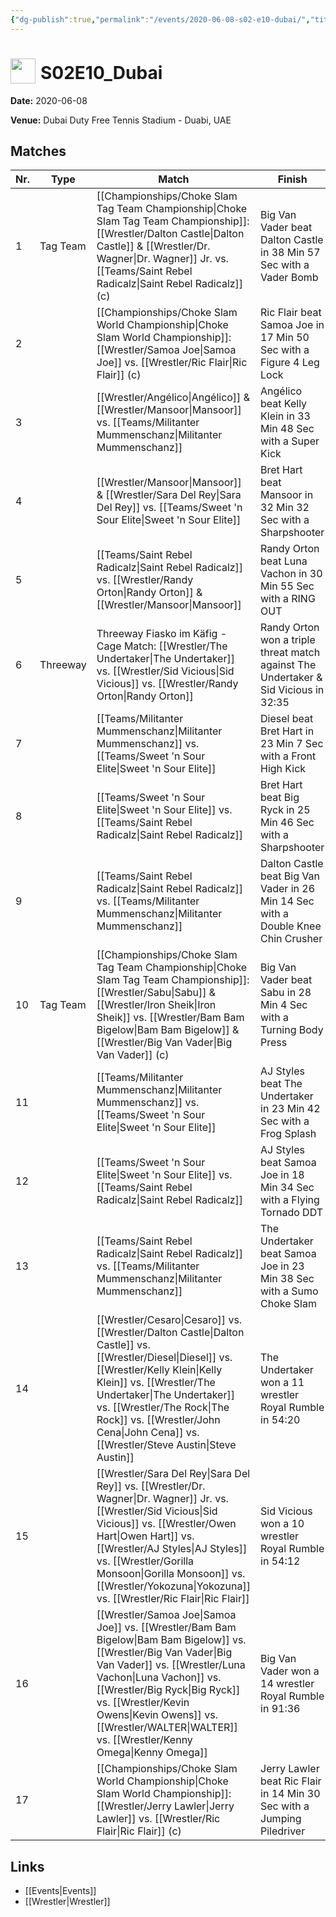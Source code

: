 ```yaml
---
{"dg-publish":true,"permalink":"/events/2020-06-08-s02-e10-dubai/","title":"S02E10_Dubai","noteIcon":""}
---
```



# <img src="https://github.com/CptSpaulding1980/choke-slam-wrestling/releases/download/images/ChokeSlam.png" width="40" style="vertical-align:bottom; margin-right:8px;">**S02E10_Dubai**

**Date:** 2020-06-08

**Venue:** Dubai Duty Free Tennis Stadium - Duabi, UAE

## Matches

| Nr. | Type | Match | Finish | Time | Rating | Score |
|-----|------|-------|--------|------|--------|-------|
| 1 | Tag Team | [[Championships/Choke Slam Tag Team Championship\|Choke Slam Tag Team Championship]]: [[Wrestler/Dalton Castle\|Dalton Castle]] & [[Wrestler/Dr. Wagner\|Dr. Wagner]] Jr. vs. [[Teams/Saint Rebel Radicalz\|Saint Rebel Radicalz]] (c) | Big Van Vader beat Dalton Castle in 38 Min 57 Sec with a Vader Bomb | 38:57 | ★★★★★ | 100 |
| 2 |  | [[Championships/Choke Slam World Championship\|Choke Slam World Championship]]: [[Wrestler/Samoa Joe\|Samoa Joe]] vs. [[Wrestler/Ric Flair\|Ric Flair]] (c) | Ric Flair beat Samoa Joe in 17 Min 50 Sec with a Figure 4 Leg Lock | 17:50 | ★★★★1/2 | 95 |
| 3 |  | [[Wrestler/Angélico\|Angélico]] & [[Wrestler/Mansoor\|Mansoor]] vs. [[Teams/Militanter Mummenschanz\|Militanter Mummenschanz]] | Angélico beat Kelly Klein in 33 Min 48 Sec with a Super Kick | 33:48 | ★★★★★ | 100 |
| 4 |  | [[Wrestler/Mansoor\|Mansoor]] & [[Wrestler/Sara Del Rey\|Sara Del Rey]] vs. [[Teams/Sweet 'n Sour Elite\|Sweet 'n Sour Elite]] | Bret Hart beat Mansoor in 32 Min 32 Sec with a Sharpshooter | 32:32 | ★★★★3/4 | 98 |
| 5 |  | [[Teams/Saint Rebel Radicalz\|Saint Rebel Radicalz]] vs. [[Wrestler/Randy Orton\|Randy Orton]] & [[Wrestler/Mansoor\|Mansoor]] | Randy Orton beat Luna Vachon in 30 Min 55 Sec with a RING OUT | 30:55 | ★★★★1/2 | 93 |
| 6 | Threeway | Threeway Fiasko im Käfig - Cage Match: [[Wrestler/The Undertaker\|The Undertaker]] vs. [[Wrestler/Sid Vicious\|Sid Vicious]] vs. [[Wrestler/Randy Orton\|Randy Orton]] | Randy Orton won a triple threat match against The Undertaker  & Sid Vicious in  32:35 | 32:35 | ★★★★★ | 100 |
| 7 |  | [[Teams/Militanter Mummenschanz\|Militanter Mummenschanz]] vs. [[Teams/Sweet 'n Sour Elite\|Sweet 'n Sour Elite]] | Diesel beat Bret Hart in 23 Min 7 Sec with a Front High Kick | 23:07 | ★★★★1/2 | 94 |
| 8 |  | [[Teams/Sweet 'n Sour Elite\|Sweet 'n Sour Elite]] vs. [[Teams/Saint Rebel Radicalz\|Saint Rebel Radicalz]] | Bret Hart beat Big Ryck in 25 Min 46 Sec with a Sharpshooter | 25:46 | ★★★★ | 84 |
| 9 |  | [[Teams/Saint Rebel Radicalz\|Saint Rebel Radicalz]] vs. [[Teams/Militanter Mummenschanz\|Militanter Mummenschanz]] | Dalton Castle beat Big Van Vader in 26 Min 14 Sec with a Double Knee Chin Crusher | 26:14 | ★★★1/2 | 79 |
| 10 | Tag Team | [[Championships/Choke Slam Tag Team Championship\|Choke Slam Tag Team Championship]]: [[Wrestler/Sabu\|Sabu]]  & [[Wrestler/Iron Sheik\|Iron Sheik]] vs. [[Wrestler/Bam Bam Bigelow\|Bam Bam Bigelow]] & [[Wrestler/Big Van Vader\|Big Van Vader]] (c) | Big Van Vader beat Sabu  in 28 Min 4 Sec with a Turning Body Press | 28:04 | ★★★★★ | 100 |
| 11 |  | [[Teams/Militanter Mummenschanz\|Militanter Mummenschanz]] vs. [[Teams/Sweet 'n Sour Elite\|Sweet 'n Sour Elite]] | AJ Styles beat The Undertaker in 23 Min 42 Sec with a Frog Splash | 23:42 | ★★★★3/4 | 98 |
| 12 |  | [[Teams/Sweet 'n Sour Elite\|Sweet 'n Sour Elite]] vs. [[Teams/Saint Rebel Radicalz\|Saint Rebel Radicalz]] | AJ Styles beat Samoa Joe in 18 Min 34 Sec with a Flying Tornado DDT | 18:34 | ★★★3/4 | 80 |
| 13 |  | [[Teams/Saint Rebel Radicalz\|Saint Rebel Radicalz]] vs. [[Teams/Militanter Mummenschanz\|Militanter Mummenschanz]] | The Undertaker beat Samoa Joe in 23 Min 38 Sec with a Sumo Choke Slam | 23:38 | ★★★★1/2 | 93 |
| 14 |  | [[Wrestler/Cesaro\|Cesaro]]  vs. [[Wrestler/Dalton Castle\|Dalton Castle]] vs. [[Wrestler/Diesel\|Diesel]] vs. [[Wrestler/Kelly Klein\|Kelly Klein]] vs. [[Wrestler/The Undertaker\|The Undertaker]]  vs. [[Wrestler/The Rock\|The Rock]] vs. [[Wrestler/John Cena\|John Cena]] vs. [[Wrestler/Steve Austin\|Steve Austin]] | The Undertaker won a 11 wrestler Royal Rumble in  54:20 | 54:20 | ★★★★3/4 | 99 |
| 15 |  | [[Wrestler/Sara Del Rey\|Sara Del Rey]] vs. [[Wrestler/Dr. Wagner\|Dr. Wagner]] Jr. vs. [[Wrestler/Sid Vicious\|Sid Vicious]] vs. [[Wrestler/Owen Hart\|Owen Hart]] vs. [[Wrestler/AJ Styles\|AJ Styles]] vs. [[Wrestler/Gorilla Monsoon\|Gorilla Monsoon]] vs. [[Wrestler/Yokozuna\|Yokozuna]] vs. [[Wrestler/Ric Flair\|Ric Flair]] | Sid Vicious won a 10 wrestler Royal Rumble in  54:12 | 54:12 | ★★★★1/2 | 95 |
| 16 |  | [[Wrestler/Samoa Joe\|Samoa Joe]] vs. [[Wrestler/Bam Bam Bigelow\|Bam Bam Bigelow]] vs. [[Wrestler/Big Van Vader\|Big Van Vader]] vs. [[Wrestler/Luna Vachon\|Luna Vachon]] vs. [[Wrestler/Big Ryck\|Big Ryck]] vs. [[Wrestler/Kevin Owens\|Kevin Owens]] vs. [[Wrestler/WALTER\|WALTER]] vs. [[Wrestler/Kenny Omega\|Kenny Omega]] | Big Van Vader won a 14 wrestler Royal Rumble in  91:36 | 91:36 | ★★★★1/2 | 92 |
| 17 |  | [[Championships/Choke Slam World Championship\|Choke Slam World Championship]]: [[Wrestler/Jerry Lawler\|Jerry Lawler]] vs. [[Wrestler/Ric Flair\|Ric Flair]] (c) | Jerry Lawler beat Ric Flair in 14 Min 30 Sec with a Jumping Piledriver | 14:30 | ★★★1/2 | 79 |

## Links
- [[Events\|Events]]
- [[Wrestler\|Wrestler]]
